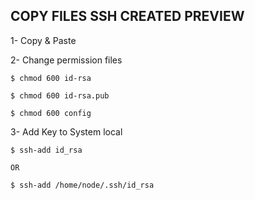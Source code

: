 
## COPY FILES SSH CREATED PREVIEW

1- Copy & Paste

2- Change permission files 

    $ chmod 600 id-rsa

    $ chmod 600 id-rsa.pub

    $ chmod 600 config

3- Add Key to System local

    $ ssh-add id_rsa

    OR
    
    $ ssh-add /home/node/.ssh/id_rsa

